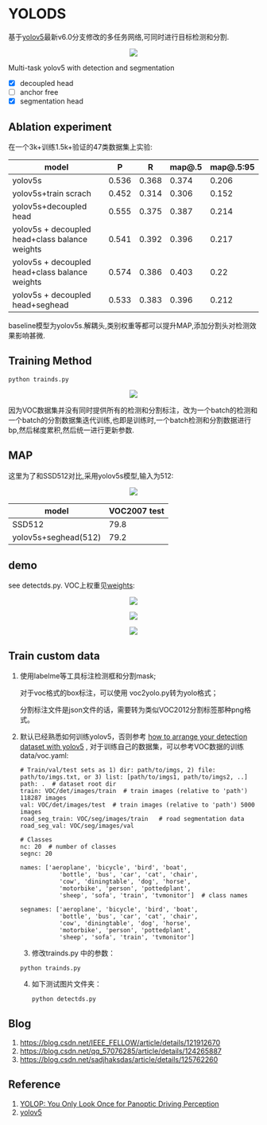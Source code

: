 # YOLODS

基于[yolov5](https://github.com/ultralytics/yolov5)最新v6.0分支修改的多任务网络,可同时进行目标检测和分割.

<p align="center">
<img src="data/images/6f0bbe0e23fc4747a2ae65dbef2a6173.png">
</p>Multi-task yolov5 with detection and segmentation

- [x] decoupled head
- [ ] anchor free
- [x] segmentation head

## Ablation experiment

在一个3k+训练1.5k+验证的47类数据集上实验:

| model                                          | P     | R     | map@.5 | map@.5:95 |
| ---------------------------------------------- | ----- | ----- | ------ | --------- |
| yolov5s                                        | 0.536 | 0.368 | 0.374  | 0.206     |
| yolov5s+train scrach                           | 0.452 | 0.314 | 0.306  | 0.152     |
| yolov5s+decoupled head                         | 0.555 | 0.375 | 0.387  | 0.214     |
| yolov5s + decoupled head+class balance weights | 0.541 | 0.392 | 0.396  | 0.217     |
| yolov5s + decoupled head+class balance weights | 0.574 | 0.386 | 0.403  | 0.22      |
| yolov5s + decoupled head+seghead               | 0.533 | 0.383 | 0.396  | 0.212     |

baseline模型为yolov5s.解耦头,类别权重等都可以提升MAP,添加分割头对检测效果影响甚微.

## Training Method

```
python trainds.py
```

<p align="center">
<img src="data/images/Screenshot.png">
</p>

因为VOC数据集并没有同时提供所有的检测和分割标注，改为一个batch的检测和一个batch的分割数据集迭代训练,也即是训练时,一个batch检测和分割数据进行bp,然后梯度累积,然后统一进行更新参数.

## MAP

这里为了和SSD512对比,采用yolov5s模型,输入为512:

<p align="center">
<img src="data/images/ssd.png">
</p>

| model                | VOC2007 test |
| -------------------- | ------------ |
| SSD512               | 79.8         |
| yolov5s+seghead(512) | 79.2         |

## demo

see detectds.py. VOC上权重见[weights](https://github.com/midasklr/yolov5ds/releases/download/v6.0/yolodsvoc.pt):

<p align="center">
<img src="data/images/2007_000033_yolods.png">
</p>

<p align="center">
<img src="data/images/2007_002046_yolods.png">
</p>

<p align="center">
<img src="data/images/2007_000925_yolods.png">
</p>


## Train custom data

1. 使用labelme等工具标注检测框和分割mask;

   对于voc格式的box标注，可以使用 voc2yolo.py转为yolo格式；

   分割标注文件是json文件的话，需要转为类似VOC2012分割标签那种png格式。

2. 默认已经熟悉如何训练yolov5，否则参考 [how to arrange your detection dataset with yolov5](https://github.com/ultralytics/yolov5/wiki/Train-Custom-Data) , 对于训练自己的数据集，可以参考VOC数据的训练data/voc.yaml:

   ```
   # Train/val/test sets as 1) dir: path/to/imgs, 2) file: path/to/imgs.txt, or 3) list: [path/to/imgs1, path/to/imgs2, ..]
   path: .  # dataset root dir
   train: VOC/det/images/train  # train images (relative to 'path') 118287 images
   val: VOC/det/images/test  # train images (relative to 'path') 5000 images
   road_seg_train: VOC/seg/images/train   # road segmentation data
   road_seg_val: VOC/seg/images/val
   
   # Classes
   nc: 20  # number of classes
   segnc: 20
   
   names: ['aeroplane', 'bicycle', 'bird', 'boat',
              'bottle', 'bus', 'car', 'cat', 'chair',
              'cow', 'diningtable', 'dog', 'horse',
              'motorbike', 'person', 'pottedplant',
              'sheep', 'sofa', 'train', 'tvmonitor']  # class names
   
   segnames: ['aeroplane', 'bicycle', 'bird', 'boat',
              'bottle', 'bus', 'car', 'cat', 'chair',
              'cow', 'diningtable', 'dog', 'horse',
              'motorbike', 'person', 'pottedplant',
              'sheep', 'sofa', 'train', 'tvmonitor']
   ```

   3. 修改trainds.py 中的参数：

   ```
   python trainds.py 
   ```

   4. 如下测试图片文件夹：

      ```
      python detectds.py
      ```

      

## Blog

1. https://blog.csdn.net/IEEE_FELLOW/article/details/121912670
2. https://blog.csdn.net/qq_57076285/article/details/124265887
3. https://blog.csdn.net/sadjhaksdas/article/details/125762260

## Reference

1. [YOLOP: You Only Look Once for Panoptic Driving Perception](https://arxiv.org/abs/2108.11250)
2. [yolov5]( https://github.com/ultralytics/yolov5)
